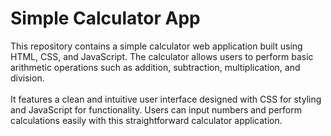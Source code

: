 # Simple Calculator App
This repository contains a simple calculator web application built using HTML, CSS, and JavaScript. The calculator allows users to perform basic arithmetic operations such as addition, subtraction, multiplication, and division.
<br>
<br>
It features a clean and intuitive user interface designed with CSS for styling and JavaScript for functionality. Users can input numbers and perform calculations easily with this straightforward calculator application.
